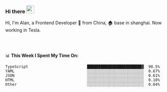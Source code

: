 ### Hi there <img src="https://media.giphy.com/media/hvRJCLFzcasrR4ia7z/giphy.gif" width="25px">

<!-- ![visitors](https://visitor-badge.glitch.me/badge?page_id=dislfyer.dislfyer) -->

Hi, I'm Alan, a Frontend Developer 🚀 from China, 🏠 base in shanghai. Now working in Tesla.

<br/>
<br/>

📊 **This Week I Spent My Time On:**


<!--START_SECTION:waka-->

```text
TypeScript                          ████████████████████████▓  98.5%
YAML                                ░░░░░░░░░░░░░░░░░░░░░░░░░  0.67%
JSON                                ░░░░░░░░░░░░░░░░░░░░░░░░░  0.61%
HTML                                ░░░░░░░░░░░░░░░░░░░░░░░░░  0.18%
Other                               ░░░░░░░░░░░░░░░░░░░░░░░░░  0.04%
```

<!--END_SECTION:waka-->

<!--
**About Me:**
 -->
